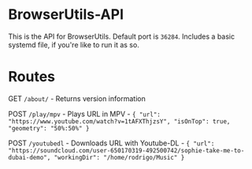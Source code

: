 # BrowserUtils-API

This is the API for BrowserUtils. Default port is `36284`. Includes a basic systemd file, if you're like to run it as so.

# Routes
GET `/about/` - Returns version information

POST `/play/mpv` - Plays URL in MPV - `{ "url": "https://www.youtube.com/watch?v=1tAFXThjzsY", "isOnTop": true, "geometry": "50%:50%" }`

POST `/youtubedl` - Downloads URL with Youtube-DL - `{ "url": "https://soundcloud.com/user-650170319-492500742/sophie-take-me-to-dubai-demo", "workingDir": "/home/rodrigo/Music" }`